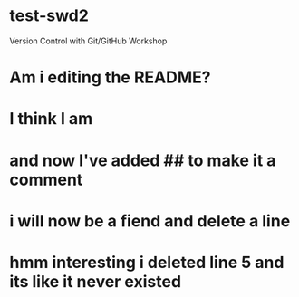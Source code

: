 # test-swd2
Version Control with Git/GitHub Workshop 
# Am i editing the README?
# I think I am
# and now I've added ## to make it a comment
# i will now be a fiend and delete a line
# hmm interesting i deleted line 5 and its like it never existed
